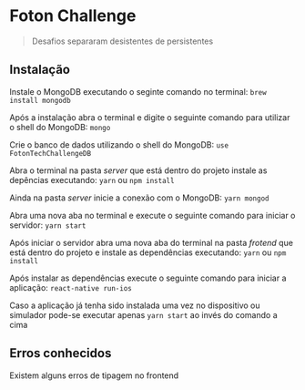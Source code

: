 # Foton Challenge
 > Desafios separaram desistentes de persistentes
 
 ## Instalação
 Instale o MongoDB executando o seginte comando no terminal: 
 `brew install mongodb`
 
Após a instalação abra o terminal e digite o seguinte comando para utilizar o shell do MongoDB:
`mongo`

Crie o banco de dados utilizando o shell do MongoDB:
`use FotonTechChallengeDB`

Abra o terminal na pasta *server* que está dentro do projeto instale as depências executando:
`yarn` ou `npm install`

Ainda na pasta *server* inicie a conexão com o MongoDB:
`yarn mongod`

Abra uma nova aba no terminal e execute o seguinte comando para iniciar o servidor:
`yarn start`

Após iniciar o servidor abra uma nova aba do terminal na pasta *frotend* que está dentro do projeto e instale as dependências executando:
`yarn` ou `npm install`

Após instalar as dependências execute o seguinte comando para iniciar a aplicação:
`react-native run-ios`

Caso a aplicação já tenha sido instalada uma vez no dispositivo ou simulador pode-se executar apenas `yarn start` ao invés do comando a cima

## Erros conhecidos
Existem alguns erros de tipagem no frontend
